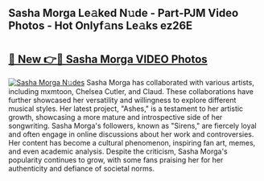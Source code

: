 ## Sasha Morga Le𝚊ked N𝚞de - Part-PJM Video Photos - Hot Onlyf𝚊ns Le𝚊ks ez26E

# <h2><a href="http://ac19016.deff.icu/?id=Sasha+Morga">🔗 New 👉🔴 Sasha Morga VIDEO Photos</a></h2>

[![Sasha Morga N𝚞des](https://i.imgur.com/rIISA9y.gif)](http://ac19016.deff.icu/?id=Sasha+Morga)
Sasha Morga has collaborated with various artists, including mxmtoon, Chelsea Cutler, and Claud. These collaborations have further showcased her versatility and willingness to explore different musical styles. Her latest project, "Ashes," is a testament to her artistic growth, showcasing a more mature and introspective side of her songwriting. Sasha Morga's followers, known as "Sirens," are fiercely loyal and often engage in online discussions about her work and controversies. Her content has become a cultural phenomenon, inspiring fan art, memes, and even academic analysis. Despite the criticism, Sasha Morga's popularity continues to grow, with some fans praising her for her authenticity and defiance of societal norms.

